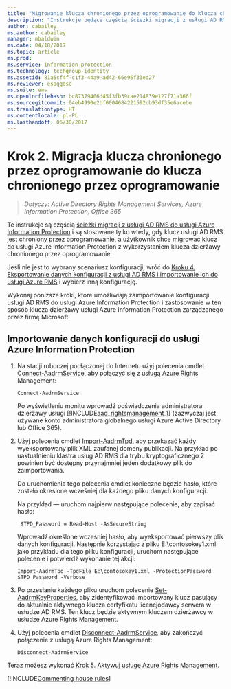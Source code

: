 ```yaml
---
title: "Migrowanie klucza chronionego przez oprogramowanie do klucza chronionego przez oprogramowanie — AIP"
description: "Instrukcje będące częścią ścieżki migracji z usługi AD RMS do usługi Azure Information Protection, stosowane tylko wtedy, gdy klucz usługi AD RMS jest chroniony przez oprogramowanie, a użytkownik chce migrować klucz do usługi Azure Information Protection z wykorzystaniem klucza dzierżawy chronionego przez oprogramowanie."
author: cabailey
ms.author: cabailey
manager: mbaldwin
ms.date: 04/18/2017
ms.topic: article
ms.prod: 
ms.service: information-protection
ms.technology: techgroup-identity
ms.assetid: 81a5cf4f-c1f3-44a9-ad42-66e95f33ed27
ms.reviewer: esaggese
ms.suite: ems
ms.openlocfilehash: bc87379406d45f3fb39cae214839e127f71a366f
ms.sourcegitcommit: 04eb4990e2bf0004684221592cb93df35e6acebe
ms.translationtype: HT
ms.contentlocale: pl-PL
ms.lasthandoff: 06/30/2017
---
```

# <a name="step-2-software-protected-key-to-software-protected-key-migration"></a>Krok 2. Migracja klucza chronionego przez oprogramowanie do klucza chronionego przez oprogramowanie

>*Dotyczy: Active Directory Rights Management Services, Azure Information Protection, Office 365*


Te instrukcje są częścią [ścieżki migracji z usługi AD RMS do usługi Azure Information Protection](migrate-from-ad-rms-to-azure-rms.md) i są stosowane tylko wtedy, gdy klucz usługi AD RMS jest chroniony przez oprogramowanie, a użytkownik chce migrować klucz do usługi Azure Information Protection z wykorzystaniem klucza dzierżawy chronionego przez oprogramowanie. 

Jeśli nie jest to wybrany scenariusz konfiguracji, wróć do [Kroku 4. Eksportowanie danych konfiguracji z usługi AD RMS i importowanie ich do usługi Azure RMS](migrate-from-ad-rms-phase2.md#step-4-export-configuration-data-from-ad-rms-and-import-it-to-azure-information-protection) i wybierz inną konfigurację.

Wykonaj poniższe kroki, które umożliwiają zaimportowanie konfiguracji usługi AD RMS do usługi Azure Information Protection i zastosowanie w ten sposób klucza dzierżawy usługi Azure Information Protection zarządzanego przez firmę Microsoft.

## <a name="to-import-the-configuration-data-to-azure-information-protection"></a>Importowanie danych konfiguracji do usługi Azure Information Protection

1. Na stacji roboczej podłączonej do Internetu użyj polecenia cmdlet [Connect-AadrmService](/powershell/aadrm/vlatest/connect-aadrmservice), aby połączyć się z usługą Azure Rights Management:

    ```
    Connect-AadrmService
    ```
    Po wyświetleniu monitu wprowadź poświadczenia administratora dzierżawy usługi [!INCLUDE[aad_rightsmanagement_1](../includes/aad_rightsmanagement_1_md.md)] (zazwyczaj jest używane konto administratora globalnego usługi Azure Active Directory lub Office 365).

2. Użyj polecenia cmdlet [Import-AadrmTpd](/powershell/aadrm/vlatest/import-aadrmtpd), aby przekazać każdy wyeksportowany plik XML zaufanej domeny publikacji. Na przykład po uaktualnieniu klastra usług AD RMS dla trybu kryptograficznego 2 powinien być dostępny przynajmniej jeden dodatkowy plik do zaimportowania. 
    
    Do uruchomienia tego polecenia cmdlet konieczne będzie hasło, które zostało określone wcześniej dla każdego pliku danych konfiguracji. 
    
    Na przykład — uruchom najpierw następujące polecenie, aby zapisać hasło:
    
        $TPD_Password = Read-Host -AsSecureString
    
    Wprowadź określone wcześniej hasło, aby wyeksportować pierwszy plik danych konfiguracji. Następnie korzystając z pliku E:\contosokey1.xml jako przykładu dla tego pliku konfiguracji, uruchom następujące polecenie i potwierdź wykonanie tej akcji:
    ```
    Import-AadrmTpd -TpdFile E:\contosokey1.xml -ProtectionPassword $TPD_Password -Verbose
    ```
    
3. Po przesłaniu każdego pliku uruchom polecenie [Set-AadrmKeyProperties](/powershell/module/aadrm/set-aadrmkeyproperties), aby zidentyfikować importowany klucz pasujący do aktualnie aktywnego klucza certyfikatu licencjodawcy serwera w usłudze AD RMS. Ten klucz będzie aktywnym kluczem dzierżawcy w usłudze Azure Rights Management.

4.  Użyj polecenia cmdlet [Disconnect-AadrmService](/powershell/aadrm/vlatest/disconnect-aadrmservice), aby zakończyć połączenie z usługą Azure Rights Management:

    ```
    Disconnect-AadrmService
    ```

Teraz możesz wykonać [Krok 5. Aktywuj usługę Azure Rights Management](migrate-from-ad-rms-phase2.md#step-5-activate-the-azure-rights-management-service).

[!INCLUDE[Commenting house rules](../includes/houserules.md)]

